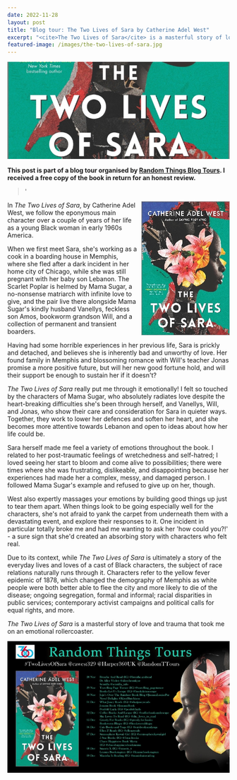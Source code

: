 ```yaml
---
date: 2022-11-28
layout: post
title: "Blog tour: The Two Lives of Sara by Catherine Adel West"
excerpt: "<cite>The Two Lives of Sara</cite> is a masterful story of love and trauma that took me on an emotional rollercoaster."
featured-image: /images/the-two-lives-of-sara.jpg
---
```


![The Two Lives of Sara](/images/the-two-lives-of-sara.jpg)

**This post is part of a blog tour organised by [Random Things Blog Tours](http://randomthingsthroughmyletterbox.blogspot.com/p/services-to-publishers-authors-blog.html). I received a free copy of the book in return for an honest review.**

> '

<img src="/images/the-two-lives-of-sara-200.jpg" alt="The Two Lives of Sara" style="float: right; margin-bottom: 10px; margin-left: 10px;">

In <cite>The Two Lives of Sara</cite>, by Catherine Adel West, we follow the eponymous main character over a couple of years of her life as a young Black woman in early 1960s America.

When we first meet Sara, she's working as a cook in a boarding house in Memphis, where she fled after a dark incident in her home city of Chicago, while she was still pregnant with her baby son Lebanon. The Scarlet Poplar is helmed by Mama Sugar, a no-nonsense matriarch with infinite love to give, and the pair live there alongside Mama Sugar's kindly husband Vanellys, feckless son Amos, bookworm grandson Will, and a collection of permanent and transient boarders.

Having had some horrible experiences in her previous life, Sara is prickly and detached, and believes she is inherently bad and unworthy of love. Her found family in Memphis and blossoming romance with Will's teacher Jonas promise a more positive future, but will her new good fortune hold, and will their support be enough to sustain her if it doesn't?

<cite>The Two Lives of Sara</cite> really put me through it emotionally! I felt so touched by the characters of Mama Sugar, who absolutely radiates love despite the heart-breaking difficulties she's been through herself, and Vanellys, Will, and Jonas, who show their care and consideration for Sara in quieter ways. Together, they work to lower her defences and soften her heart, and she becomes more attentive towards Lebanon and open to ideas about how her life could be.

Sara herself made me feel a variety of emotions throughout the book. I related to her post-traumatic feelings of wretchedness and self-hatred; I loved seeing her start to bloom and come alive to possibilities; there were times where she was frustrating, dislikeable, and disappointing because her experiences had made her a complex, messy, and damaged person. I followed Mama Sugar's example and refused to give up on her, though.

West also expertly massages your emotions by building good things up just to tear them apart. When things look to be going especially well for the characters, she's not afraid to yank the carpet from underneath them with a devastating event, and explore their responses to it. One incident in particular totally broke me and had me wanting to ask her 'how could you?!' - a sure sign that she'd created an absorbing story with characters who felt real.

Due to its context, while <cite>The Two Lives of Sara</cite> is ultimately a story of the everyday lives and loves of a cast of Black characters, the subject of race relations naturally runs through it. Characters refer to the yellow fever epidemic of 1878, which changed the demography of Memphis as white people were both better able to flee the city and more likely to die of the disease; ongoing segregation, formal and informal; racial disparities in public services; contemporary activist campaigns and political calls for equal rights, and more.  

<cite>The Two Lives of Sara</cite> is a masterful story of love and trauma that took me on an emotional rollercoaster.

![The Two Lives of Sara blog tour banner](/images/the-two-lives-of-sara-banner.jpg)
